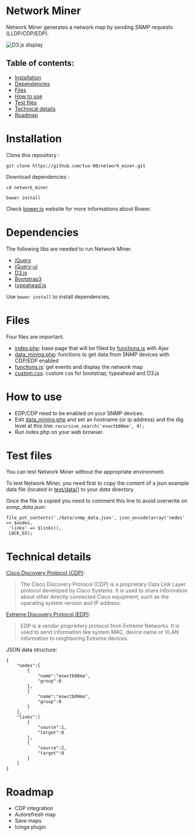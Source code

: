 # Network Miner
Network Miner generates a network map by sending SNMP requests (LLDP/CDP/EDP).

![D3.js display](http://i.imgur.com/kFvCZty.png)

## Table of contents:
- [Installation](#installation)
- [Dependencies](#dependencies)
- [Files](#files)
- [How to use](#how-to-use)
- [Test files](#test-files)
- [Technical details](#technical-details)
- [Roadmap](#roadmap)

# Installation
Clone this repository :

`git clone https://github.com/tux-00/network_miner.git`

Download dependencies :

`cd network_miner`

`bower install`

Check [bower.io](http://bower.io/) website for more informations about Bower.

# Dependencies
The following libs are needed to run Network Miner.

* [jQuery](https://jquery.com/)
* [jQuery-ui](https://jqueryui.com/)
* [D3.js](https://github.com/mbostock/d3)
* [Bootstrap3](http://getbootstrap.com/)
* [typeahead.js](https://github.com/twitter/typeahead.js/)

Use `bower install` to install dependencies.

# Files
Four files are important.

* [index.php](index.php): base page that will be filled by [functions.js](functions.js) with Ajax
* [data_mining.php](data_mining.php): functions to get data from SNMP devices with CDP/EDP enabled
* [functions.js](functions.js): get events and display the network map
* [custom.css](custom.css): custom css for bootstrap, typeahead and D3.js

# How to use
* EDP/CDP need to be enabled on your SNMP devices.
* Edit [data_mining.php](data_mining.php) and set an hostname (or ip address) and the dig level at this line:  `recursive_search('eswctb08ma', 9);`
* Run index.php on your web browser.

# Test files
You can test Network Miner without the appropriate environment.

To test Network Miner, you need first to copy the content of a json example data file (located in [test/data/](test/data/)) to your *data* directory.

Once the file is copied you need to comment this line to avoid overwrite on *snmp_data.json*: 
```
file_put_contents('./data/snmp_data.json', json_encode(array('nodes' => $nodes, 
 'links' => $links)),
 LOCK_EX);
```

# Technical details
[Cisco Discovery Protocol (CDP)](https://en.wikipedia.org/wiki/Cisco_Discovery_Protocol):
> The Cisco Discovery Protocol (CDP) is a proprietary Data Link Layer protocol developed by Cisco Systems. It is used to share information about other directly connected Cisco equipment, such as the operating system version and IP address.

[Extreme Discovery Protocol (EDP)](https://wiki.wireshark.org/EDP):
>EDP is a vendor proprietary protocol from Extreme Networks. It is used to send information like system MAC, device name or VLAN information to neighboring Extreme devices.

JSON data structure:
```
{
    "nodes":[
        {
            "name":"eswctb08ma",
            "group":0
        },
        {
            "name":"eswctb09ma",
            "group":0
        }
    ],
    "links":[
        {
            "source":1,
            "target":0
        },
        {
            "source":2,
            "target":0
        }
    ]
}
```

# Roadmap
* CDP integration
* Autorefresh map
* Save maps
* Icinga plugin
